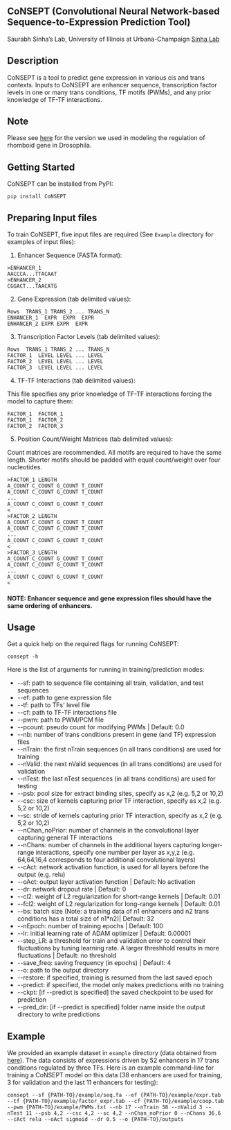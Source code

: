 ## CoNSEPT (Convolutional Neural Network-based Sequence-to-Expression Prediction Tool)
Saurabh Sinha’s Lab, University of Illinois at Urbana-Champaign [Sinha Lab](https://www.sinhalab.net/sinha-s-home)

## Description
CoNSEPT is a tool to predict gene expression in various cis and trans contexts. Inputs to CoNSEPT are enhancer sequence, transcription factor levels in one or many trans conditions, TF motifs (PWMs), and any prior knowledge of TF-TF interactions.

## Note
Please see [here](https://github.com/PayamDiba/Manuscript_tools/tree/main/CoNSEPT_rho) for the version we used in modeling the regulation of rhomboid gene in Drosophila.

## Getting Started
CoNSEPT can be installed from PyPI:

```pip install CoNSEPT```

## Preparing Input files
To train CoNSEPT, five input files are required (See ```Example``` directory for examples of input files):

1. Enhancer Sequence (FASTA format):

```
>ENHANCER_1
AACCCA...TTACAAT
>ENHANCER_2
CGGACT...TAACATG
```

2. Gene Expression (tab delimited values):

```
Rows  TRANS_1 TRANS_2 ... TRANS_N
ENHANCER_1  EXPR  EXPR  EXPR
ENHANCER_2 EXPR EXPR  EXPR
```

3. Transcription Factor Levels (tab delimited values):

```
Rows  TRANS_1 TRANS_2 ... TRANS_N
FACTOR_1  LEVEL LEVEL ... LEVEL
FACTOR_2  LEVEL LEVEL ... LEVEL
FACTOR_3  LEVEL LEVEL ... LEVEL
```

4. TF-TF Interactions (tab delimited values):

This file specifies any prior knowledge of TF-TF interactions forcing the model to capture them:

```
FACTOR_1  FACTOR_1
FACTOR_1  FACTOR_2
FACTOR_2  FACTOR_3
```

5. Position Count/Weight Matrices (tab delimited values):

Count matrices are recommended. All motifs are required to have the same length. Shorter motifs should be padded with equal count/weight over four nucleotides.

```
>FACTOR_1 LENGTH
A_COUNT C_COUNT G_COUNT T_COUNT
A_COUNT C_COUNT G_COUNT T_COUNT
...
A_COUNT C_COUNT G_COUNT T_COUNT
<
>FACTOR_2 LENGTH
A_COUNT C_COUNT G_COUNT T_COUNT
A_COUNT C_COUNT G_COUNT T_COUNT
...
A_COUNT C_COUNT G_COUNT T_COUNT
<
>FACTOR_3 LENGTH
A_COUNT C_COUNT G_COUNT T_COUNT
A_COUNT C_COUNT G_COUNT T_COUNT
...
A_COUNT C_COUNT G_COUNT T_COUNT
<
```

#### NOTE: Enhancer sequence and gene expression files should have the same ordering of enhancers.

## Usage
Get a quick help on the required flags for running CoNSEPT:

```consept -h```

Here is the list of arguments for running in training/prediction modes:

* --sf: path to sequence file containing all train, validation, and test sequences  
* --ef: path to gene expression file  
* --tf: path to TFs' level file  
* --cf: path to TF-TF interactions file  
* --pwm: path to PWM/PCM file  
* --pcount: pseudo count for modifying PWMs | Default: 0.0  
* --nb: number of trans conditions present in gene (and TF) expression files  
* --nTrain: the first nTrain sequences (in all trans conditions) are used for training  
* --nValid: the next nValid sequences (in all trans conditions) are used for validation  
* --nTest: the last nTest sequences (in all trans conditions) are used for testing  
* --psb: pool size for extract binding sites, specify as x,2 (e.g. 5,2 or 10,2)  
* --csc: size of kernels capturing prior TF interaction, specify as x,2 (e.g. 5,2 or 10,2)  
* --sc: stride of kernels capturing prior TF interaction, specify as x,2 (e.g. 5,2 or 10,2)  
* --nChan_noPrior: number of channels in the convolutional layer capturing general TF interactions  
* --nChans: number of channels in the additional layers capturing longer-range interactions, specify one number per layer as x,y,z (e.g. 64,64,16,4 corresponds to four additional convolutional layers)  
* --cAct: network activation function, is used for all layers before the output (e.g. relu)  
* --oAct: output layer activation function | Default: No activation  
* --dr: network dropout rate | Default: 0  
* --cl2: weight of L2 regularization for short-range kernels | Default: 0.01  
* --fcl2: weight of L2 regularization for long-range kernels | Default: 0.01  
* --bs: batch size (Note: a training data of n1 enhancers and n2 trans conditions has a total size of n1*n2)| Default: 32  
* --nEpoch: number of training epochs | Default: 100  
* --lr: initial learning rate of ADAM optimizer | Default: 0.00001  
* --step_LR: a threshold for train and validation error to control their fluctuations by tuning learning rate. A larger threshhold results in more fluctuations | Default: no threshold  
* --save_freq: saving frequency (in epochs) | Default: 4  
* --o: path to the output directory  
* --restore: if specified, training is resumed from the last saved epoch  
* --predict: if specified, the model only makes predictions with no training  
* --ckpt: [if --predict is specified] the saved checkpoint to be used for prediction  
* --pred_dir: [if --predict is specified] folder name inside the output directory to write predictions  


## Example
We provided an example dataset in ```example``` directory (data obtained from [here](https://elifesciences.org/articles/08445)). The data consists of expressions driven by 52 enhancers in 17 trans conditions regulated by three TFs. Here is an example command-line for training a CoNSEPT model on this data (38 enhancers are used for training, 3 for validation and the last 11 enhancers for testing):

```consept --sf {PATH-TO}/example/seq.fa --ef {PATH-TO}/example/expr.tab --tf {PATH-TO}/example/factor_expr.tab --cf {PATH-TO}/example/coop.tab --pwm {PATH-TO}/example/PWMs.txt --nb 17 --nTrain 38 --nValid 3 --nTest 11 --psb 4,2 --csc 4,2 --sc 4,2 --nChan_noPrior 0 --nChans 36,6 --cAct relu --oAct sigmoid --dr 0.5 --o {PATH-TO}/outputs```
